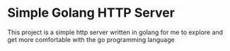 # Simple Golang HTTP Server 
This project is a simple http server written in golang for me to explore and get more comfortable with the go programming language